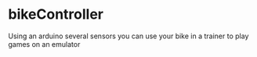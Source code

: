 # bikeController
Using an arduino several sensors you can use your bike in a trainer to play games on an emulator

